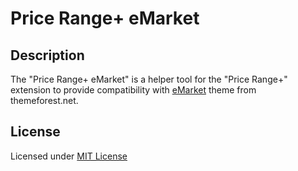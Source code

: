 # Price Range+ eMarket

## Description
The "Price Range+ eMarket" is a helper tool for the "Price Range+" extension to provide compatibility with [eMarket](https://themeforest.net/item/emarket-the-ecommerce-multipurpose-marketplace-opencart-3-theme-mobile-layouts-included/20843842) theme from themeforest.net.

## License
Licensed under [MIT License](https://git.io/Jf9Z1)
